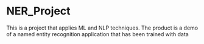 # NER_Project
This is a project that applies ML and NLP techniques. The product is a demo of a named entity recognition application that has been trained with data
